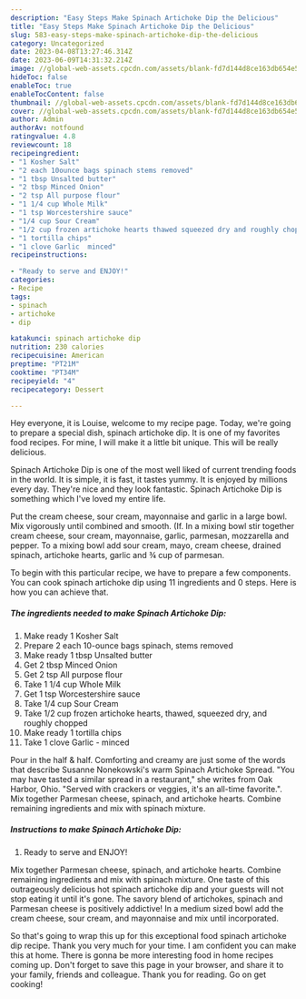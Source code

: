 ```yaml
---
description: "Easy Steps Make Spinach Artichoke Dip the Delicious"
title: "Easy Steps Make Spinach Artichoke Dip the Delicious"
slug: 583-easy-steps-make-spinach-artichoke-dip-the-delicious
category: Uncategorized
date: 2023-04-08T13:27:46.314Z
date: 2023-06-09T14:31:32.214Z
image: //global-web-assets.cpcdn.com/assets/blank-fd7d144d8ce163db654e5a02c40b08a2775adb7897d16e4062681dc7e1b2800f.png
hideToc: false
enableToc: true
enableTocContent: false
thumbnail: //global-web-assets.cpcdn.com/assets/blank-fd7d144d8ce163db654e5a02c40b08a2775adb7897d16e4062681dc7e1b2800f.png
cover: //global-web-assets.cpcdn.com/assets/blank-fd7d144d8ce163db654e5a02c40b08a2775adb7897d16e4062681dc7e1b2800f.png
author: Admin
authorAv: notfound
ratingvalue: 4.8
reviewcount: 18
recipeingredient:
- "1 Kosher Salt"
- "2 each 10ounce bags spinach stems removed"
- "1 tbsp Unsalted butter"
- "2 tbsp Minced Onion"
- "2 tsp All purpose flour"
- "1 1/4 cup Whole Milk"
- "1 tsp Worcestershire sauce"
- "1/4 cup Sour Cream"
- "1/2 cup frozen artichoke hearts thawed squeezed dry and roughly chopped"
- "1 tortilla chips"
- "1 clove Garlic  minced"
recipeinstructions:

- "Ready to serve and ENJOY!"
categories:
- Recipe
tags:
- spinach
- artichoke
- dip

katakunci: spinach artichoke dip 
nutrition: 230 calories
recipecuisine: American
preptime: "PT21M"
cooktime: "PT34M"
recipeyield: "4"
recipecategory: Dessert

---
```



Hey everyone, it is Louise, welcome to my recipe page. Today, we're going to prepare a special dish, spinach artichoke dip. It is one of my favorites food recipes. For mine, I will make it a little bit unique. This will be really delicious.

Spinach Artichoke Dip is one of the most well liked of current trending foods in the world. It is simple, it is fast, it tastes yummy. It is enjoyed by millions every day. They're nice and they look fantastic. Spinach Artichoke Dip is something which I've loved my entire life.

Put the cream cheese, sour cream, mayonnaise and garlic in a large bowl. Mix vigorously until combined and smooth. (If. In a mixing bowl stir together cream cheese, sour cream, mayonnaise, garlic, parmesan, mozzarella and pepper. To a mixing bowl add sour cream, mayo, cream cheese, drained spinach, artichoke hearts, garlic and ¾ cup of parmesan.


To begin with this particular recipe, we have to prepare a few components. You can cook spinach artichoke dip using 11 ingredients and 0 steps. Here is how you can achieve that.

<!--inarticleads1-->

##### The ingredients needed to make Spinach Artichoke Dip:

1. Make ready 1 Kosher Salt
1. Prepare 2 each 10-ounce bags spinach, stems removed
1. Make ready 1 tbsp Unsalted butter
1. Get 2 tbsp Minced Onion
1. Get 2 tsp All purpose flour
1. Take 1 1/4 cup Whole Milk
1. Get 1 tsp Worcestershire sauce
1. Take 1/4 cup Sour Cream
1. Take 1/2 cup frozen artichoke hearts, thawed, squeezed dry, and roughly chopped
1. Make ready 1 tortilla chips
1. Take 1 clove Garlic - minced


Pour in the half &amp; half. Comforting and creamy are just some of the words that describe Susanne Nonekowski&#39;s warm Spinach Artichoke Spread. &#34;You may have tasted a similar spread in a restaurant,&#34; she writes from Oak Harbor, Ohio. &#34;Served with crackers or veggies, it&#39;s an all-time favorite.&#34;. Mix together Parmesan cheese, spinach, and artichoke hearts. Combine remaining ingredients and mix with spinach mixture. 

<!--inarticleads2-->

##### Instructions to make Spinach Artichoke Dip:


1. Ready to serve and ENJOY!

Mix together Parmesan cheese, spinach, and artichoke hearts. Combine remaining ingredients and mix with spinach mixture. One taste of this outrageously delicious hot spinach artichoke dip and your guests will not stop eating it until it&#39;s gone. The savory blend of artichokes, spinach and Parmesan cheese is positively addictive! In a medium sized bowl add the cream cheese, sour cream, and mayonnaise and mix until incorporated. 

So that's going to wrap this up for this exceptional food spinach artichoke dip recipe. Thank you very much for your time. I am confident you can make this at home. There is gonna be more interesting food in home recipes coming up. Don't forget to save this page in your browser, and share it to your family, friends and colleague. Thank you for reading. Go on get cooking!
